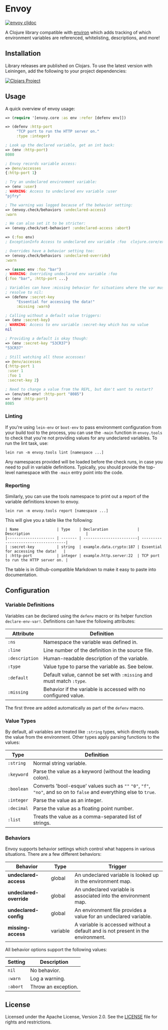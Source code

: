 Envoy
=====

[![envoy cljdoc](https://cljdoc.xyz/badge/amperity/envoy)](https://cljdoc.xyz/d/amperity/envoy/CURRENT)

A Clojure library compatible with [environ](https://github.com/weavejester/environ)
which adds tracking of which environment variables are referenced, whitelisting,
descriptions, and more!

## Installation

Library releases are published on Clojars. To use the latest version with
Leiningen, add the following to your project dependencies:

[![Clojars Project](https://img.shields.io/clojars/v/amperity/envoy.svg)](https://clojars.org/amperity/envoy)

## Usage

A quick overview of envoy usage:

```clojure
=> (require '[envoy.core :as env :refer [defenv env]])

=> (defenv :http-port
     "TCP port to run the HTTP server on."
     :type :integer)

; Look up the declared variable, get an int back:
=> (env :http-port)
8080

; Envoy records variable access:
=> @env/accesses
{:http-port 1}

; Try an undeclared environment variable:
=> (env :user)
; WARNING: Access to undeclared env variable :user
"pjfry"

; The warning was logged because of the behavior setting:
=> (envoy.check/behaviors :undeclared-access)
:warn

; We can also set it to be stricter:
=> (envoy.check/set-behavior! :undeclared-access :abort)

=> (:foo env)
; ExceptionInfo Access to undeclared env variable :foo  clojure.core/ex-info

; Overrides have a behavior setting too:
=> (envoy.check/behaviors :undeclared-override)
:warn

=> (assoc env :foo "bar")
; WARNING: Overriding undeclared env variable :foo
{:foo "bar", :http-port ...}

; Variables can have :missing behavior for situations where the var must not
; resolve to nil:
=> (defenv :secret-key
     "Essential for accessing the data!"
     :missing :warn)

; Calling without a default value triggers:
=> (env :secret-key)
; WARNING: Access to env variable :secret-key which has no value
nil

; Providing a default is okay though:
=> (env :secret-key "53CR37")
"53CR37"

; Still watching all those accesses!
=> @env/accesses
{:http-port 1
 :user 1
 :foo 1
 :secret-key 2}

; Need to change a value from the REPL, but don't want to restart?
=> (env/set-env! :http-port "8085")
=> (env :http-port)
8085
```

### Linting

If you're using `lein-env` or `boot-env` to pass environment configuration from
your build tool to the process, you can use the `-main` function in
`envoy.tools` to check that you're not providing values for any undeclared
variables. To run the lint task, use:

```
lein run -m envoy.tools lint [namespace ...]
```

Any namespaces provided will be loaded before the check runs, in case you need
to pull in variable definitions. Typically, you should provide the top-level
namespace with the `-main` entry point into the code.

### Reporting

Similarly, you can use the tools namespace to print out a report of the variable
definitions known to envoy.

```
lein run -m envoy.tools report [namespace ...]
```

This will give you a table like the following:

```
| Name                 | Type    | Declaration             | Description                         |
|--------------------- | ------- | ------------------------| ------------------------------------|
| :secret-key          | string  | example.data.crypto:187 | Essential for accessing the data!   |
| :http-port           | integer | example.http.server:22  | TCP port to run the HTTP server on. |
```

The table is in Github-compatible Markdown to make it easy to paste into
documentation.

## Configuration

### Variable Definitions

Variables can be declared using the `defenv` macro or its helper function
`declare-env-var!`. Definitions can have the following attributes:

| Attribute      | Definition |
| -------------- | ---------- |
| `:ns`          | Namespace the variable was defined in. |
| `:line`        | Line number of the definition in the source file. |
| `:description` | Human-readable description of the variable. |
| `:type`        | Value type to parse the variable as. See below. |
| `:default`     | Default value, cannot be set with `:missing` and must match `:type`. |
| `:missing`     | Behavior if the variable is accessed with no configured value. |

The first three are added automatically as part of the `defenv` macro.

### Value Types

By default, all variables are treated like `:string` types, which directly reads
the value from the environment. Other types apply parsing functions to the
values:

| Type       | Definition |
| ---------- | ---------- |
| `:string`  | Normal string variable. |
| `:keyword` | Parse the value as a keyword (without the leading colon). |
| `:boolean` | Converts 'bool-esque' values such as `""` `"0"`, `"f"`, `"no"`, and so on to `false` and everything else to `true`. |
| `:integer` | Parse the value as an integer. |
| `:decimal` | Parse the value as a floating point number. |
| `:list`    | Treats the value as a comma-separated list of strings. |

### Behaviors

Envoy supports behavior settings which control what happens in various
situations. There are a few different behaviors:

| Behavior                | Type     | Trigger     |
| ----------------------- | -------- | ----------- |
| **undeclared-access**   | global   | An undeclared variable is looked up in the environment map. |
| **undeclared-override** | global   | An undeclared variable is associated into the environment map. |
| **undeclared-config**   | global   | An environment file provides a value for an undeclared variable. |
| **missing-access**      | variable | A variable is accessed without a default and is not present in the environment. |

All behavior options support the following values:

| Setting      | Description |
| ------------ | ----------- |
| `nil`        | No behavior. |
| `:warn`      | Log a warning. |
| `:abort`     | Throw an exception. |

## License

Licensed under the Apache License, Version 2.0. See the [LICENSE](LICENSE) file
for rights and restrictions.
